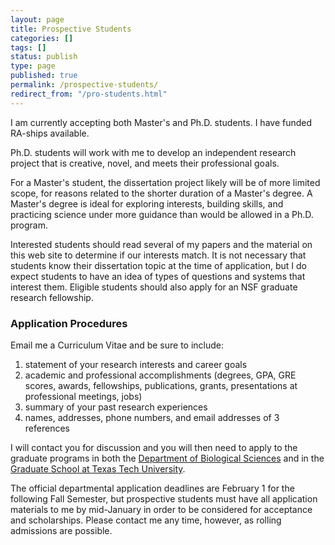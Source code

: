```yaml
---
layout: page
title: Prospective Students
categories: []
tags: []
status: publish
type: page
published: true
permalink: /prospective-students/
redirect_from: "/pro-students.html"
---
```


I am currently accepting both Master's and Ph.D. students. I have funded RA-ships available.

Ph.D. students will work with me to develop an independent research project that is creative, novel, and meets their professional goals.

For a Master's student, the dissertation project likely will be of more limited scope, for reasons related to the shorter duration of a Master's degree. A Master's degree is ideal for exploring interests, building skills, and practicing science under more guidance than would be allowed in a Ph.D. program.

Interested students should read several of my papers and the material on this web site to determine if our interests match. It is not necessary that students know their dissertation topic at the time of application, but I do expect students to have an idea of types of questions and systems that interest them. Eligible students should also apply for an NSF graduate research fellowship.

### Application Procedures ###

Email me a Curriculum Vitae and be sure to include:

 1. statement of your research interests and career goals
 2. academic and professional accomplishments (degrees, GPA, GRE scores, awards, fellowships, publications, grants, presentations at professional meetings, jobs)
 3. summary of your past research experiences
 4. names, addresses, phone numbers, and email addresses of 3 references


I will contact you for discussion and you will then need to apply to the graduate programs in both the <a href="http://www.biol.ttu.edu">Department of Biological Sciences</a> and in the<a href="http://www.depts.ttu.edu/gradschool/admissions/"> Graduate School at Texas Tech University</a>.

The official departmental application deadlines are February 1 for the following Fall Semester, but prospective students must have all application materials to me by mid-January in order to be considered for acceptance and scholarships. Please contact me any time, however, as rolling admissions are possible.

